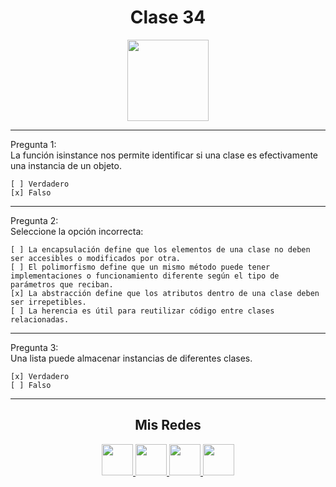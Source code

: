 <h1 align="center">Clase 34</h1>

<p align="center">
<img height=130px src="https://i.ibb.co/BL0pJF8/Polo.png"/>
</p>

---

Pregunta 1: <br>
La función isinstance nos permite identificar si una clase es efectivamente una instancia de un objeto.

```
[ ] Verdadero
[x] Falso
```

---

Pregunta 2: <br>
Seleccione la opción incorrecta:

```
[ ] La encapsulación define que los elementos de una clase no deben ser accesibles o modificados por otra.
[ ] El polimorfismo define que un mismo método puede tener implementaciones o funcionamiento diferente según el tipo de parámetros que reciban.
[x] La abstracción define que los atributos dentro de una clase deben ser irrepetibles.
[ ] La herencia es útil para reutilizar código entre clases relacionadas.
```

---

Pregunta 3: <br>
Una lista puede almacenar instancias de diferentes clases.

```
[x] Verdadero
[ ] Falso
```

---

<center>

<h2 align="center"> Mis Redes </h2>
<p  align="center">
<a href="https://www.linkedin.com/in/duboisfacu/" target="_blank">
  <img src="https://i.ibb.co/7VZQrXx/link.png" height=50px>
</a>
<a href="https://www.instagram.com/duboisfacu/" target="_blank">
  <img src="https://i.ibb.co/stNqbkw/ig.png" height=50px>
</a>
<a href="https://www.reddit.com/user/duboisfacu" target="_blank">
<img src="https://i.ibb.co/4T7YM0V/reddit.png" height=50px>
</a>
<a href="https://twitter.com/duboisfacu" target="_blank">
<img src="https://i.ibb.co/PxrxjS2/twitter.png" height=50px>
</a>
  </p>
</center>
